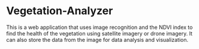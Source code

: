 # Vegetation-Analyzer
This is a web application that uses image recognition and the NDVI index to find the health of the vegetation using satellite imagery or drone imagery. It can also store the data from the image for data analysis and visualization.
